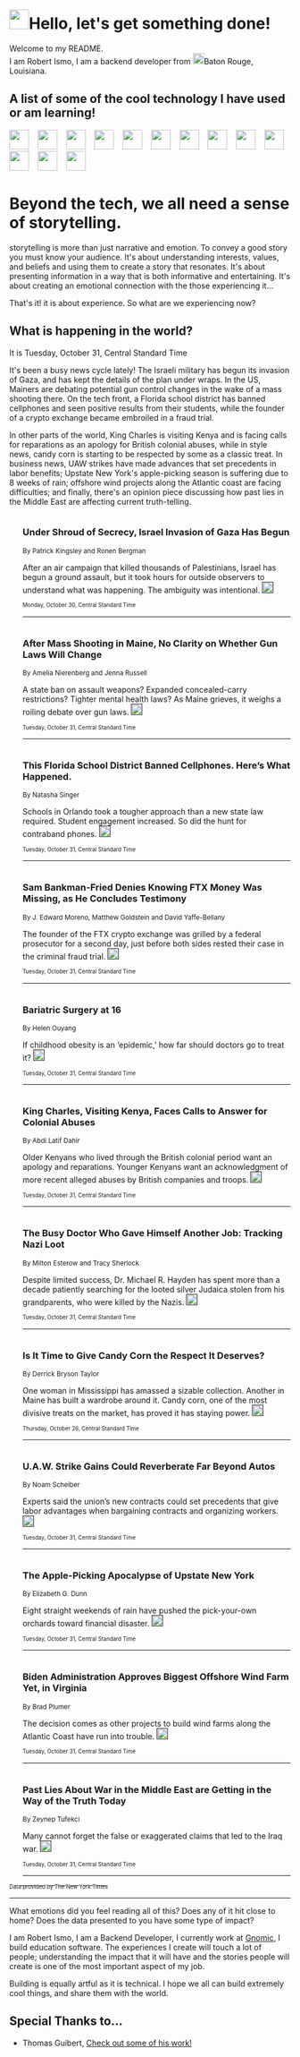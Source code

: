 <h1><img src="https://emojis.slackmojis.com/emojis/images/1643514375/3493/hot-coffee.gif?1643514375" width="35"/>Hello, let's get something done!</h1>

<p>Welcome to my README.<br/>
I am Robert Ismo, I am a backend developer from <img src="https://emojis.slackmojis.com/emojis/images/1638395689/50435/moulin_rouge.png?1638395689" width="20"/>Baton Rouge, Louisiana.</p>
<h2>A list of some of the cool technology I have used or am learning!</h2>
<p>
<img src="https://emojis.slackmojis.com/emojis/images/1643516091/21142/meow_bongotap.gif?1643516091" width="35" alt="">
<img src="https://img.shields.io/badge/Favorite%20Frontend%20Framework-SvelteKit-f83903" alt="">
<img src="https://img.shields.io/badge/Second%20Favorite-Vue-40b581" alt="">
<img src="https://img.shields.io/badge/Most%20Used%20Runtime-Nodejs-78b061" alt="">
<img src="https://emojis.slackmojis.com/emojis/images/1643517416/34482/fire.gif?1643517416" width="35" alt="">
<img src="https://img.shields.io/badge/Javascript%20But%20Better-Typescript-0078ca" alt="">
<img src="https://img.shields.io/badge/Favorite%20Language-Elixir-3e244d" alt="">
<img src="https://img.shields.io/badge/Containerize%20Everything-Docker-6ac9ef" alt="">
<img src="https://emojis.slackmojis.com/emojis/images/1643514596/5999/meow_party.gif?1643514596" width="35" alt="">
<img src="https://img.shields.io/badge/API%20Love%20Language-Graphql-de32a5" alt="">
<img src="https://img.shields.io/badge/Our%20Favorite%20Version%20Controller-Git-e94f33" alt="">
<img src="https://img.shields.io/badge/Favorite%20Database-Redis-d42d1d" alt="">
<img src="https://emojis.slackmojis.com/emojis/images/1643514559/5584/deployparrot.gif?1643514559" width="35" alt="">
<img src="https://img.shields.io/badge/Container%20Interstate-RabbitMQ-f66200" alt="">
<img src="https://img.shields.io/badge/Gotta%20Learn-Kubernetes-316adf" alt="">
<img src="https://img.shields.io/badge/Really%20Mature%20Now-WASM-654fef" alt="">
<img src="https://emojis.slackmojis.com/emojis/images/1666642497/61942/dance_vibe.gif?1666642497" width="35" alt="">
<img src="https://img.shields.io/badge/For%20My%20M1-ARM64-657d96" alt="">
<img src="https://img.shields.io/badge/Loving%20This%20So%20Much-TailwindCSS-17bcb5" alt="">
<img src="https://img.shields.io/badge/Cool%20Build%20Tool-Vite-f9cb24" alt="">
<img src="https://emojis.slackmojis.com/emojis/images/1669231376/62819/working-on-it.gif?1669231376" width="35" alt="">
<img src="https://img.shields.io/badge/Fun%20and%20Easy%20Database-MongoDB-5f8c49" alt="">
<img src="https://img.shields.io/badge/JS%20Life%20Support-NPM-c73737" alt="">
<img src="https://img.shields.io/badge/I%20Liked%20It-DynamoDB-0073b9" alt="">
<img src="https://emojis.slackmojis.com/emojis/images/1643514045/46/question.gif?1643514045" width="35" alt="">
<img src="https://img.shields.io/badge/cool-React-60d6f9" alt="">
<img src="https://img.shields.io/badge/Future%20Big%20Project-Lambda-f37e00" alt="">
<img src="https://img.shields.io/badge/NPM%20But%20Better-PNPM-f1aa07" alt="">
<img src="https://emojis.slackmojis.com/emojis/images/1643514943/9662/fbwow.gif?1643514943" width="35" alt="">
<img src="https://img.shields.io/badge/First%20Language-C-662079" alt="">
<img src="https://img.shields.io/badge/Where%20I%20Deploy%20Frontend-Vercel-000000" alt="">
<img src="https://img.shields.io/badge/Who%20Does%20not%20Want%20an%20App-Swift-f9492a" alt="">
<img src="https://emojis.slackmojis.com/emojis/images/1643514058/151/javascript.png?1643514058" width="35" alt="">
<img src="https://img.shields.io/badge/cool-Python-fbd542" alt="">
<img src="https://img.shields.io/badge/Favorite%20Something-Stripe-656cdc" alt="">
<img src="https://img.shields.io/badge/Of%20Course-HTML5-ed6327" alt="">
<img src="https://emojis.slackmojis.com/emojis/images/1660415405/60731/bomb.gif?1660415405" width="35" alt="">
<img src="https://img.shields.io/badge/hate-CSS-2964ec" alt="">
<img src="https://img.shields.io/badge/Learning-CircleCI-141215" alt="">
<img src="https://img.shields.io/badge/Learning-Rust-fbbb3b" alt="">
<img src="https://emojis.slackmojis.com/emojis/images/1660415397/60712/writing-hand.gif?1660415397" width="35" alt="">
<img src="https://img.shields.io/badge/Dev%20Browser%20of%20Choice-Firefox-cc4e26" alt="">
<img src="https://img.shields.io/badge/Recoverying%20From%20Windows-UNIX-1781e3" alt="">
<img src="https://img.shields.io/badge/LOVE-LogSeq-90c1c2" alt="">
<img src="https://emojis.slackmojis.com/emojis/images/1643514066/223/kirby.gif?1643514066" width="35" alt="">
<img src="https://img.shields.io/badge/Daily%20Driver-MacOS-e6e6e8" alt="">
<img src="https://img.shields.io/badge/Git%20Server-Github-000000" alt="">
<img src="https://img.shields.io/badge/enjoyable-EC2-f17428" alt="">
<img src="https://emojis.slackmojis.com/emojis/images/1643514239/2069/excited.gif?1643514239" width="35" alt="">
</p>
<h1>Beyond the tech, we all need a sense of storytelling.</h1>
<p>storytelling is more than just narrative and emotion. To convey a good story you must know your audience. It's about understanding interests, values, and beliefs and using them to create a story that resonates. It's about presenting information in a way that is both informative and entertaining. It's about creating an emotional connection with the those experiencing it...</p>
<p>That's it! it is about experience. So what are we experiencing now?</p>
<h2>What is happening in the world?</h2>
<p>It is Tuesday, October 31, Central Standard Time</p>
<p>
It&#39;s been a busy news cycle lately! The Israeli military has begun its invasion of Gaza, and has kept the details of the plan under wraps. In the US, Mainers are debating potential gun control changes in the wake of a mass shooting there. On the tech front, a Florida school district has banned cellphones and seen positive results from their students, while the founder of a crypto exchange became embroiled in a fraud trial. 

In other parts of the world, King Charles is visiting Kenya and is facing calls for reparations as an apology for British colonial abuses, while in style news, candy corn is starting to be respected by some as a classic treat. In business news, UAW strikes have made advances that set precedents in labor benefits; Upstate New York&#39;s apple-picking season is suffering due to 8 weeks of rain; offshore wind projects along the Atlantic coast are facing difficulties; and finally, there&#39;s an opinion piece discussing how past lies in the Middle East are affecting current truth-telling.</p>
<ol>
<img src="https://img.shields.io/badge/-world-blue" alt="">
<h3>Under Shroud of Secrecy, Israel Invasion of Gaza Has Begun</h3>
<sub>By Patrick Kingsley and Ronen Bergman</sub>
<p>After an air campaign that killed thousands of Palestinians, Israel has begun a ground assault, but it took hours for outside observers to understand what was happening. The ambiguity was intentional.  <a href=""><img src="https://developer.nytimes.com/files/poweredby_nytimes_30b.png?v=1583354208352" height="20"></a></p>
<sub><sub>Monday, October 30, Central Standard Time</sub></sub>
<hr/>
<img src="https://img.shields.io/badge/-us-blue" alt="">
<h3>After Mass Shooting in Maine, No Clarity on Whether Gun Laws Will Change</h3>
<sub>By Amelia Nierenberg and Jenna Russell</sub>
<p>A state ban on assault weapons? Expanded concealed-carry restrictions? Tighter mental health laws? As Maine grieves, it weighs a roiling debate over gun laws.  <a href=""><img src="https://developer.nytimes.com/files/poweredby_nytimes_30b.png?v=1583354208352" height="20"></a></p>
<sub><sub>Tuesday, October 31, Central Standard Time</sub></sub>
<hr/>
<img src="https://img.shields.io/badge/-technology-blue" alt="">
<h3>This Florida School District Banned Cellphones. Here’s What Happened.</h3>
<sub>By Natasha Singer</sub>
<p>Schools in Orlando took a tougher approach than a new state law required. Student engagement increased. So did the hunt for contraband phones.  <a href=""><img src="https://developer.nytimes.com/files/poweredby_nytimes_30b.png?v=1583354208352" height="20"></a></p>
<sub><sub>Tuesday, October 31, Central Standard Time</sub></sub>
<hr/>
<img src="https://img.shields.io/badge/-technology-blue" alt="">
<h3>Sam Bankman-Fried Denies Knowing FTX Money Was Missing, as He Concludes Testimony</h3>
<sub>By J. Edward Moreno, Matthew Goldstein and David Yaffe-Bellany</sub>
<p>The founder of the FTX crypto exchange was grilled by a federal prosecutor for a second day, just before both sides rested their case in the criminal fraud trial.  <a href=""><img src="https://developer.nytimes.com/files/poweredby_nytimes_30b.png?v=1583354208352" height="20"></a></p>
<sub><sub>Tuesday, October 31, Central Standard Time</sub></sub>
<hr/>
<img src="https://img.shields.io/badge/-magazine-blue" alt="">
<h3>Bariatric Surgery at 16</h3>
<sub>By Helen Ouyang</sub>
<p>If childhood obesity is an ‘epidemic,’ how far should doctors go to treat it?  <a href=""><img src="https://developer.nytimes.com/files/poweredby_nytimes_30b.png?v=1583354208352" height="20"></a></p>
<sub><sub>Tuesday, October 31, Central Standard Time</sub></sub>
<hr/>
<img src="https://img.shields.io/badge/-world-blue" alt="">
<h3>King Charles, Visiting Kenya, Faces Calls to Answer for Colonial Abuses</h3>
<sub>By Abdi Latif Dahir</sub>
<p>Older Kenyans who lived through the British colonial period want an apology and reparations. Younger Kenyans want an acknowledgment of more recent alleged abuses by British companies and troops.  <a href=""><img src="https://developer.nytimes.com/files/poweredby_nytimes_30b.png?v=1583354208352" height="20"></a></p>
<sub><sub>Tuesday, October 31, Central Standard Time</sub></sub>
<hr/>
<img src="https://img.shields.io/badge/-arts-blue" alt="">
<h3>The Busy Doctor Who Gave Himself Another Job: Tracking Nazi Loot</h3>
<sub>By Milton Esterow and Tracy Sherlock</sub>
<p>Despite limited success, Dr. Michael R. Hayden has spent more than a decade patiently searching for the looted silver Judaica stolen from his grandparents, who were killed by the Nazis.  <a href=""><img src="https://developer.nytimes.com/files/poweredby_nytimes_30b.png?v=1583354208352" height="20"></a></p>
<sub><sub>Tuesday, October 31, Central Standard Time</sub></sub>
<hr/>
<img src="https://img.shields.io/badge/-style-blue" alt="">
<h3>Is It Time to Give Candy Corn the Respect It Deserves?</h3>
<sub>By Derrick Bryson Taylor</sub>
<p>One woman in Mississippi has amassed a sizable collection. Another in Maine has built a wardrobe around it. Candy corn, one of the most divisive treats on the market, has proved it has staying power.  <a href=""><img src="https://developer.nytimes.com/files/poweredby_nytimes_30b.png?v=1583354208352" height="20"></a></p>
<sub><sub>Thursday, October 26, Central Standard Time</sub></sub>
<hr/>
<img src="https://img.shields.io/badge/-business-blue" alt="">
<h3>U.A.W. Strike Gains Could Reverberate Far Beyond Autos</h3>
<sub>By Noam Scheiber</sub>
<p>Experts said the union’s new contracts could set precedents that give labor advantages when bargaining contracts and organizing workers.  <a href=""><img src="https://developer.nytimes.com/files/poweredby_nytimes_30b.png?v=1583354208352" height="20"></a></p>
<sub><sub>Tuesday, October 31, Central Standard Time</sub></sub>
<hr/>
<img src="https://img.shields.io/badge/-nyregion-blue" alt="">
<h3>The Apple-Picking Apocalypse of Upstate New York</h3>
<sub>By Elizabeth G. Dunn</sub>
<p>Eight straight weekends of rain have pushed the pick-your-own orchards toward financial disaster.  <a href=""><img src="https://developer.nytimes.com/files/poweredby_nytimes_30b.png?v=1583354208352" height="20"></a></p>
<sub><sub>Tuesday, October 31, Central Standard Time</sub></sub>
<hr/>
<img src="https://img.shields.io/badge/-climate-blue" alt="">
<h3>Biden Administration Approves Biggest Offshore Wind Farm Yet, in Virginia</h3>
<sub>By Brad Plumer</sub>
<p>The decision comes as other projects to build wind farms along the Atlantic Coast have run into trouble.  <a href=""><img src="https://developer.nytimes.com/files/poweredby_nytimes_30b.png?v=1583354208352" height="20"></a></p>
<sub><sub>Tuesday, October 31, Central Standard Time</sub></sub>
<hr/>
<img src="https://img.shields.io/badge/-opinion-blue" alt="">
<h3>Past Lies About War in the Middle East are Getting in the Way of the Truth Today</h3>
<sub>By Zeynep Tufekci</sub>
<p>Many cannot forget the false or exaggerated claims that led to the Iraq war.  <a href=""><img src="https://developer.nytimes.com/files/poweredby_nytimes_30b.png?v=1583354208352" height="20"></a></p>
<sub><sub>Tuesday, October 31, Central Standard Time</sub></sub>
<hr/>
</ol>
<a href="https://developer.nytimes.com"><sub><sub>Data provided by The New York Times</sub></sub></a>
<hr/>
<p>What emotions did you feel reading all of this? Does any of it hit close to home? Does the data presented to you have some type of impact?</p>
<p>I am Robert Ismo, I am a Backend Developer, I currently work at <a href="https://gnomic.education/">Gnomic</a>, I build education software. The experiences I create will touch a lot of people; understanding the impact that it will have and the stories people will create is one of the most important aspect of my job.</p>
<p>Building is equally artful as it is technical. I hope we all can build extremely cool things, and share them with the world.</p>
<h2>Special Thanks to...</h2>
<ul>
<li>Thomas Guibert, <a href="https://github.com/thmsgbrt/thmsgbrt">Check out some of his work!</a></li>
</ul>